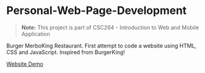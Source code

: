 # Personal-Web-Page-Development

> **Note:** This project is part of CSC264 - Introduction to Web and Mobile Application

Burger MerboKing Restaurant. First attempt to code a website using HTML, CSS and JavaScript. Inspired from BurgerKing!

<a href="https://kyziq.github.io/CSC264-personal-web-page/">Website Demo</a>
